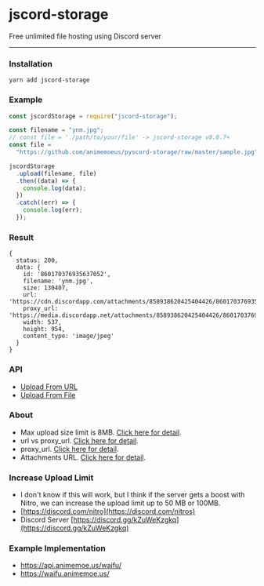# jscord-storage

Free unlimited file hosting using Discord server

---

### Installation

```
yarn add jscord-storage
```

### Example

```javascript
const jscordStorage = require("jscord-storage");

const filename = "ynm.jpg";
// const file = './path/to/your/file' -> jscord-storage v0.0.7+
const file =
  "https://github.com/animemoeus/pyscord-storage/raw/master/sample.jpg";

jscordStorage
  .upload(filename, file)
  .then((data) => {
    console.log(data);
  })
  .catch((err) => {
    console.log(err);
  });
```

### Result

```
{
  status: 200,
  data: {
    id: '860170376935637052',
    filename: 'ynm.jpg',
    size: 130407,
    url: 'https://cdn.discordapp.com/attachments/858938620425404426/860170376935637052/ynm.jpg',
    proxy_url: 'https://media.discordapp.net/attachments/858938620425404426/860170376935637052/ynm.jpg',
    width: 537,
    height: 954,
    content_type: 'image/jpeg'
  }
}
```

### API

- [Upload From URL](https://discord-storage.animemoe.us/upload-from-url/)
- [Upload From File](https://discord-storage.animemoe.us/upload-from-file/)

### About

- Max upload size limit is 8MB. [Click here for detail](https://support.discord.com/hc/en-us/community/posts/360031101592-Increase-max-file-size-for-free-accounts).
- url vs proxy_url. [Click here for detail](https://www.reddit.com/r/discordapp/comments/e8lgj2/mediadiscordappnet_cdndiscordappcom/).
- proxy_url. [Click here for detail](https://www.reddit.com/r/discordapp/comments/f1ixly/.discord_adding_lower_width_and_height_to_linked/).
- Attachments URL. [Click here for detail](https://support.discord.com/hc/en-us/community/posts/360061593771-Privacy-for-CDN-attachements).

### Increase Upload Limit

- I don't know if this will work, but I think if the server gets a boost with Nitro, we can increase the upload limit up to 50 MB or 100MB.
- [https://discord.com/nitro](https://discord.com/nitros)
- Discord Server [https://discord.gg/kZuWeKzgkq](https://discord.gg/kZuWeKzgkq)

### Example Implementation

- https://api.animemoe.us/waifu/
- https://waifu.animemoe.us/
